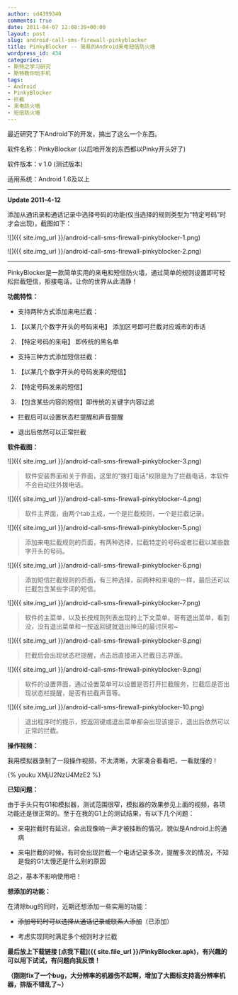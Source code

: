 ```yaml
---
author: sd4399340
comments: true
date: 2011-04-07 12:08:39+00:00
layout: post
slug: android-call-sms-firewall-pinkyblocker
title: PinkyBlocker -- 简易的Android来电短信防火墙
wordpress_id: 434
categories:
- 斯特之学习研究
- 斯特教你玩手机
tags:
- Android
- PinkyBlocker
- 拦截
- 来电防火墙
- 短信防火墙
---
```


最近研究了下Android下的开发，搞出了这么一个东西。

软件名称：PinkyBlocker (以后咱开发的东西都以Pinky开头好了)

软件版本：v 1.0 (测试版本)

适用系统：Android 1.6及以上


* * *


**Update 2011-4-12**

添加从通讯录和通话记录中选择号码的功能(仅当选择的规则类型为“特定号码”时才会出现)，截图如下：


![]({{ site.img_url }}/android-call-sms-firewall-pinkyblocker-1.png)


![]({{ site.img_url }}/android-call-sms-firewall-pinkyblocker-2.png)


* * *


PinkyBlocker是一款简单实用的来电和短信防火墙，通过简单的规则设置即可轻松拦截短信，拒接电话，让你的世界从此清静！

**功能特性：**


  * 支持两种方式添加来电拦截：


  1. 【以某几个数字开头的号码来电】 添加区号即可拦截对应城市的市话


  2. 【特定号码的来电】 即传统的黑名单


  * 支持三种方式添加短信拦截：


  1. 【以某几个数字开头的号码发来的短信】


  2. 【特定号码发来的短信】


  3. 【包含某些内容的短信】即传统的关键字内容过滤


  * 拦截后可以设置状态栏提醒和声音提醒


  * 退出后依然可以正常拦截


**软件截图：**

![]({{ site.img_url }}/android-call-sms-firewall-pinkyblocker-3.png)


> 软件安装界面和关于界面，这里的“拨打电话”权限是为了拦截电话，本软件不会自动往外拨电话。


<!-- more -->

![]({{ site.img_url }}/android-call-sms-firewall-pinkyblocker-4.png)


> 软件主界面，由两个tab主成，一个是拦截规则，一个是拦截记录。


![]({{ site.img_url }}/android-call-sms-firewall-pinkyblocker-5.png)


> 添加来电拦截规则的页面，有两种选择，拦截特定的号码或者拦截以某些数字开头的号码。


![]({{ site.img_url }}/android-call-sms-firewall-pinkyblocker-6.png)


> 添加短信拦截规则的页面，有三种选择，前两种和来电的一样，最后还可以拦截包含某些字词的短信。


![]({{ site.img_url }}/android-call-sms-firewall-pinkyblocker-7.png)


> 软件的主菜单，以及长按规则列表出现的上下文菜单。哥有退出菜单，看到没，没有退出菜单和一按返回键就退出神马的最讨厌啦~


![]({{ site.img_url }}/android-call-sms-firewall-pinkyblocker-8.png)


> 拦截后会出现状态栏提醒，点击后直接进入拦截日志界面。


![]({{ site.img_url }}/android-call-sms-firewall-pinkyblocker-9.png)


> 软件的设置界面，通过设置菜单可以设置是否打开拦截服务，拦截后是否出现状态栏提醒，是否有拦截声音等。


![]({{ site.img_url }}/android-call-sms-firewall-pinkyblocker-10.png)


> 退出程序时的提示，按返回键或退出菜单都会出现该提示，退出后依然可以正常的拦截。


**操作视频：**

我用模拟器录制了一段操作视频，不太清晰，大家凑合看看吧，一看就懂的！


{% youku XMjU2NzU4MzE2 %}


**已知问题：**

由于手头只有G1和模拟器，测试范围很窄，模拟器的效果参见上面的视频，各项功能还是很正常的。至于在我的G1上的测试结果，有以下几个问题：


  * 来电拦截时有延迟，会出现像响一声才被挂断的情况，貌似是Android上的通病


  * 来电拦截的时候，有时会出现拦截一个电话记录多次，提醒多次的情况，不知是我的G1太慢还是什么别的原因


总之，基本不影响使用吧！

**想添加的功能：**

在清除bug的同时，近期还想添加一些实用的功能：


  * <del>添加号码时可以选择从通话记录或联系人添加</del>（已添加）


  * 考虑实现同时满足多个规则时才拦截


**最后放上下载链接 [点我下载]({{ site.file_url }}/PinkyBlocker.apk)，有兴趣的可以用下试试，有问题向我反馈！**

**（刚刚fix了一个bug，大分辨率的机器伤不起啊，增加了大图标支持高分辨率机器，排版不错乱了~）**
